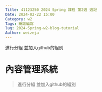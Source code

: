 ```yaml
---
Title: 41123250 2024 Spring 課程 第2週 週記
Date: 2024-02-22 15:00
Category: w2
Tags: 網誌編寫
lug: 2024-Spring-w2-blog-tutorial
Author: weizeja
---
```


進行分組 並加入github的組別

<!-- PELICAN_END_SUMMARY -->

# 內容管理系統
> 進行分組 並加入github的組別
